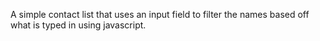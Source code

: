 A simple contact list that uses an input field to filter the names based off what is typed in using javascript.
